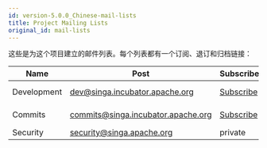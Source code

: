 ```yaml
---
id: version-5.0.0_Chinese-mail-lists
title: Project Mailing Lists
original_id: mail-lists
---
```


<!--- Licensed to the Apache Software Foundation (ASF) under one or more contributor license agreements.  See the NOTICE file distributed with this work for additional information regarding copyright ownership.  The ASF licenses this file to you under the Apache License, Version 2.0 (the "License"); you may not use this file except in compliance with the License.  You may obtain a copy of the License at http://www.apache.org/licenses/LICENSE-2.0 Unless required by applicable law or agreed to in writing, software distributed under the License is distributed on an "AS IS" BASIS, WITHOUT WARRANTIES OR CONDITIONS OF ANY KIND, either express or implied.  See the License for the specific language governing permissions and limitations under the License.  -->

这些是为这个项目建立的邮件列表。每个列表都有一个订阅、退订和归档链接：

| Name        | Post                                 | Subscribe                                                        | Unsubscribe                                                          | Archive                                                                             |
| ----------- | ------------------------------------ | ---------------------------------------------------------------- | -------------------------------------------------------------------- | ----------------------------------------------------------------------------------- |
| Development | <dev@singa.incubator.apache.org>     | [Subscribe](mailto:dev-subscribe@singa.incubator.apache.org)     | [Unsubscribe](mailto:dev-unsubscribe@singa.incubator.apache.org.)    | [mail-archives.apache.org](http://mail-archives.apache.org/mod_mbox/singa-dev/)     |
| Commits     | <commits@singa.incubator.apache.org> | [Subscribe](mailto:commits-subscribe@singa.incubator.apache.org) | [Unsubscribe](mailto:commits-unsubscribe@singa.incubator.apache.org) | [mail-archives.apache.org](http://mail-archives.apache.org/mod_mbox/singa-commits/) |
| Security    | <security@singa.apache.org>          | private                                                          | private                                                              | private                                                                             |
